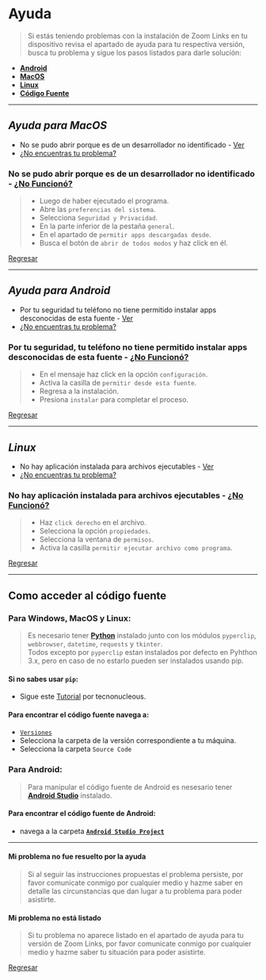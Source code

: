 # Ayuda

>Si estás teniendo problemas con la instalación de Zoom Links en tu dispositivo revisa el apartado de ayuda para tu respectiva versión, busca tu problema y sigue los pasos listados para darle solución:
+ [**Android**](#ayuda-para-android)
+ [**MacOS**](#ayuda-para-macos)
+ [**Linux**](#ayuda-para-linux)
+ [**Código Fuente**](#como-acceder-al-código-fuente)

***

## _Ayuda para MacOS_
+ No se pudo abrir porque es de un desarrollador no identificado - [Ver](#no-se-pudo-abrir-porque-es-de-un-desarrollador-no-identificado---no-funcionó)
+ [¿No encuentras tu problema?](#mi-problema-no-está-listado)

### **No se pudo abrir porque es de un desarrollador no identificado** - [¿No Funcionó?](#mi-problema-no-fue-resuelto-por-la-ayuda)
 
> + Luego de haber ejecutado el programa.
> + Abre las `preferencias del sistema`.
> + Selecciona `Seguridad y Privacidad`.
> + En la parte inferior de la pestaña `general`.
> + En el apartado de `permitir apps descargadas desde`.
> + Busca el botón de `abrir de todos modos` y haz click en él.

[Regresar](#ayuda)

***

## _Ayuda para Android_
+ Por tu seguridad tu teléfono no tiene permitido instalar apps desconocidas de esta fuente - [Ver](#por-tu-seguridad-tu-teléfono-no-tiene-permitido-instalar-apps-desconocidas-de-esta-fuente---no-funcionó)
+ [¿No encuentras tu problema?](#mi-problema-no-está-listado)

### **Por tu seguridad, tu teléfono no tiene permitido instalar apps desconocidas de esta fuente** - [¿No Funcionó?](#mi-problema-no-fue-resuelto-por-la-ayuda)
 
> + En el mensaje haz click en la opción `configuración`.
> + Activa la casilla de `permitir desde esta fuente`.
> + Regresa a la instalación.
> + Presiona `instalar` para completar el proceso.

[Regresar](#ayuda)

***

## _Linux_
+ No hay aplicación instalada para archivos ejecutables - [Ver](no-hay-aplicación-instalada-para-archivos-ejecutables---no-funcionó)
+ [¿No encuentras tu problema?](#mi-problema-no-está-listado)

### **No hay aplicación instalada para archivos ejecutables** - [¿No Funcionó?](#mi-problema-no-fue-resuelto-por-la-ayuda)

> + Haz `click derecho` en el archivo.
> + Selecciona la opción `propiedades`.
> + Selecciona la ventana de `permisos`.
> + Activa la casilla `permitir ejecutar archivo como programa`.

[Regresar](#ayuda)

***

## Como acceder al código fuente
### **Para Windows, MacOS y Linux:**
>Es necesario tener [**Python**](https://www.python.org/) instalado junto con los módulos `pyperclip`, `webbrowser`, `datetime`, `requests` y `tkinter`.                                          
Todos excepto por `pyperclip` estan instalados por defecto en Pyhthon 3.x, pero en caso de no estarlo pueden ser instalados usando pip.

#### Si no sabes usar `pip`: 
+ Sigue este [Tutorial](https://tecnonucleous.com/2018/01/28/>como-instalar-pip-para-python-en-windows-mac-y-linux/) por tecnonucleous.

#### Para encontrar el código fuente navega a:
+ [`Versiones`](/Versions)
+ Selecciona la carpeta de la versión correspondiente a tu máquina.
+ Selecciona la carpeta `Source Code`

### **Para Android:**
>Para manipular el código fuente de Android es nesesario tener [**Android Studio**](https://developer.android.com/studio/) instalado.

#### Para encontrar el código fuente de Android:
+ navega a la carpeta [**`Android Studio Project`**](/Versions/Android/Android%20Studio%20Project)

***

#### **Mi problema no fue resuelto por la ayuda**
>Si al seguir las instrucciones propuestas el problema persiste, por favor comunicate conmigo por cualquier medio y hazme saber en detalle las circunstancias que dan lugar a tu problema para poder asistirte.

#### **Mi problema no está listado**
>Si tu problema no aparece listado en el apartado de ayuda para tu versión de Zoom Links, por favor comunicate conmigo por cualquier medio y hazme saber tu situación para poder asistirte.

[Regresar](#ayuda)